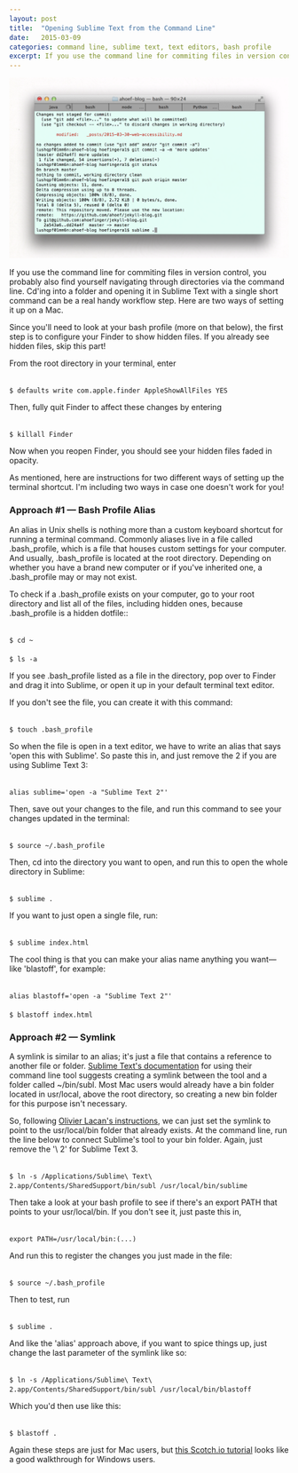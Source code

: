 ```yaml
---
layout: post
title:  "Opening Sublime Text from the Command Line"
date:   2015-03-09
categories: command line, sublime text, text editors, bash profile
excerpt: If you use the command line for commiting files in version control, you probably also find yourself navigating through directories via the command line. Cd'ing into a folder and opening it in Sublime Text with a single short command can be a real handy workflow step &mdash; so here's how to do it! 
---
```


<img src="/images/terminal1.png">

If you use the command line for commiting files in version control, you probably also find yourself navigating through directories via the command line. Cd'ing into a folder and opening it in Sublime Text with a single short command can be a real handy workflow step. Here are two ways of setting it up on a Mac. 

Since you'll need to look at your bash profile (more on that below), the first step is to configure your Finder to show hidden files. If you already see hidden files, skip this part!

From the root directory in your terminal, enter

<code class="terminal">
$ defaults write com.apple.finder AppleShowAllFiles YES
</code>

Then, fully quit Finder to affect these changes by entering

<code class="terminal">
$ killall Finder
</code>

Now when you reopen Finder, you should see your hidden files faded in opacity.


As mentioned, here are instructions for two different ways of setting up the terminal shortcut. I'm including two ways in case one doesn't work for you! 

### Approach #1 &mdash; Bash Profile Alias ###

An alias in Unix shells is nothing more than a custom keyboard shortcut for running a terminal command. Commonly aliases live in a file called .bash_profile, which is a file that houses custom settings for your computer. And usually, .bash_profile is located at the root directory. Depending on whether you have a brand new computer or if you've inherited one, a .bash_profile may or may not exist.

To check if a .bash_profile exists on your computer, go to your root directory and list all of the files, including hidden ones, because .bash_profile is a hidden dotfile::

<code class="terminal">
$ cd ~
</code>

<code class="terminal">
$ ls -a
</code>

If you see .bash_profile listed as a file in the directory, pop over to Finder and drag it into Sublime, or open it up in your default terminal text editor.

If you don't see the file, you can create it with this command:

<code class="terminal">
$ touch .bash_profile
</code>

So when the file is open in a text editor, we have to write an alias that says 'open this with Sublime'. So paste this in, and just remove the 2 if you are using Sublime Text 3:

<code class="single-line">
alias sublime='open -a "Sublime Text 2"'
</code>

Then, save out your changes to the file, and run this command to see your changes updated in the terminal:

<code class="terminal">
$ source ~/.bash_profile
</code>

Then, cd into the directory you want to open, and run this to open the whole directory in Sublime:

<code class="terminal">
$ sublime .
</code>

If you want to just open a single file, run:

<code class="terminal">
$ sublime index.html
</code>

The cool thing is that you can make your alias name anything you want&mdash; like 'blastoff', for example:

<code class="single-line">
alias blastoff='open -a "Sublime Text 2"'
</code>

<code class="terminal">
$ blastoff index.html
</code>


### Approach #2 &mdash; Symlink ###

A symlink is similar to an alias; it's just a file that contains a reference to another file or folder. [Sublime Text's documentation](http://www.sublimetext.com/docs/2/osx_command_line.html) for using their command line tool suggests creating a symlink between the tool and a folder called ~/bin/subl. Most Mac users would already have a bin folder located in usr/local, above the root directory, so creating a new bin folder for this purpose isn't necessary.

So, following [Olivier Lacan's instructions](https://gist.github.com/olivierlacan/1195304), we can just set the symlink to point to the usr/local/bin folder that already exists. At the command line, run the line below to connect Sublime's tool to your bin folder. Again, just remove the '\ 2' for Sublime Text 3.

<code class="terminal">
$ ln -s /Applications/Sublime\ Text\ 2.app/Contents/SharedSupport/bin/subl /usr/local/bin/sublime
</code>

Then take a look at your bash profile to see if there's an export PATH that points to your usr/local/bin. If you don't see it, just paste this in, 

<code class="single-line">
export PATH=/usr/local/bin:(...)
</code>

And run this to register the changes you just made in the file:

<code class="terminal">
$ source ~/.bash_profile
</code>

Then to test, run 

<code class="terminal">
$ sublime .
</code>

And like the 'alias' approach above, if you want to spice things up, just change the last parameter of the symlink like so: 

<code class="terminal">
$ ln -s /Applications/Sublime\ Text\ 2.app/Contents/SharedSupport/bin/subl /usr/local/bin/blastoff
</code>

Which you'd then use like this:

<code class="terminal">
$ blastoff .
</code>

Again these steps are just for Mac users, but [this Scotch.io tutorial](https://scotch.io/tutorials/open-sublime-text-from-the-command-line-using-subl-exe-windows) looks like a good walkthrough for Windows users. 




